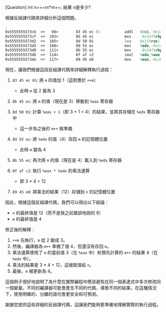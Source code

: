 [Question] int n=++m\*m++; 結果 n是多少?

根據反組譯代碼來詳細分析這個問題。


```asm
;
0x5555555573cb  <+   98>        83 45 ec 01           addl   $0x1,-0x14(%rbp)
0x5555555573cf  <+  102>        8b 45 ec              mov    -0x14(%rbp),%eax
0x5555555573d2  <+  105>        8d 50 01              lea    0x1(%rax),%edx
0x5555555573d5  <+  108>        89 55 ec              mov    %edx,-0x14(%rbp)
0x5555555573d8  <+  111>        8b 55 ec              mov    -0x14(%rbp),%edx
0x5555555573db  <+  114>        0f af c2              imul   %edx,%eax
0x5555555573de  <+  117>        89 45 e8              mov    %eax,-0x18(%rbp)

```

現在，讓我們根據這段反組譯代碼來詳細解釋執行過程：

1. `83 45 ec 01`: 將 `m` 的值加 1（這對應於 `++m`）
   - 此時 `m` 從 2 變為 3

2. `8b 45 ec`: 將 `m` 的值（現在是 3）移動到 `%eax` 寄存器

3. `8d 50 01`: 計算 `%eax + 1`（即 3 + 1 = 4）的結果，並將其存儲在 `%edx` 寄存器中
   - 這一步為之後的 `m++` 做準備

4. `89 55 ec`: 將 `%edx` 的值（4）存回 `m` 的記憶體位置
   - 此時 `m` 變為 4

5. `8b 55 ec`: 再次將 `m` 的值（現在是 4）載入到 `%edx` 寄存器

6. `0f af c2`: 執行 `%eax * %edx` 的乘法運算
   - 即 3 * 4 = 12

7. `89 45 e8`: 將乘法的結果（12）存儲到 `n` 的記憶體位置

因此，根據這個反組譯代碼，我們可以得出以下結論：

- `n` 的最終值是 12（而不是我之前錯誤地說的 9）
- `m` 的最終值是 4

修正後的解釋：
1. `++m` 先執行，`m` 從 2 變成 3。
2. 然後，編譯器為 `m++` 準備了值 4，但還沒有存回 `m`。
3. 乘法運算使用了 `m` 的當前值 3（在 `%eax` 中）和預先計算的 `m++` 的結果 4（在 `%edx` 中）。
4. 乘法的結果是 3 * 4 = 12，這被賦值給 `n`。
5. 最後，`m` 被更新為 4。

這個例子很好地說明了為什麼在實際編程中應該避免在同一個表達式中多次修改同一個變量。不同的編譯器可能會產生不同的代碼，導致不同的結果。在這種情況下，使用明確的、分離的語句會更安全和可預測。

謝謝您提供這些詳細的反組譯代碼，這讓我們能夠更準確地理解實際的執行過程。